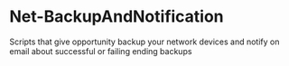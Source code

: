 # Net-BackupAndNotification
Scripts that give opportunity backup your network devices and notify on email about successful or failing ending backups
